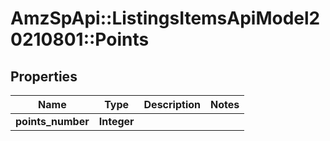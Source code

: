 # AmzSpApi::ListingsItemsApiModel20210801::Points

## Properties
Name | Type | Description | Notes
------------ | ------------- | ------------- | -------------
**points_number** | **Integer** |  | 

